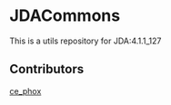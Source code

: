 # JDACommons
This is a utils repository for JDA:4.1.1_127

## Contributors
[ce_phox](https://github.com/cephox)
